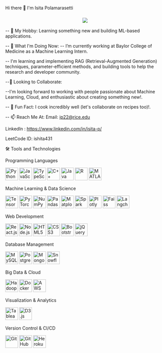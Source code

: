 Hi there 👋
I'm Isita Polamarasetti

<h3 align="center"> <a href="https://github.com/DenverCoder1/readme-typing-svg"> <img src="https://readme-typing-svg.herokuapp.com/?lines=3%2B%20years%20of%20Python%20experience;Data%20Science%20Enthusiast;Software%20Developer;Machine%20Learning%20Engineer;Passionate%20Collaborator&font=Roboto%20Code&center=true&width=440&height=45&color=00FFFF&vCenter=true&size=22"> </a> </h3>
-- 🌟 My Hobby: Learning something new and building ML-based applications.

-- 🔭 What I'm Doing Now:
-- I’m currently working at Baylor College of Medicine as a Machine Learning Intern.

-- I'm learning and implementing RAG (Retrieval-Augmented Generation) techniques, parameter-efficient methods, and building tools to help the research and developer community.

--🤝 Looking to Collaborate:

--I'm looking forward to working with people passionate about Machine Learning, Cloud, and enthusiastic about creating something new!.

-- 🍳 Fun Fact: I cook incredibly well (let's collaborate on recipes too)!.

-- 📫 Reach Me At: Email: ip22@rice.edu

LinkedIn : https://www.linkedin.com/in/isita-p/

LeetCode ID: ishita431

🛠 Tools and Technologies

Programming Languages
<p align="left"> <img src="https://cdn.jsdelivr.net/gh/devicons/devicon/icons/python/python-original.svg" alt="Python" width="40" height="40"/> <img src="https://cdn.jsdelivr.net/gh/devicons/devicon/icons/javascript/javascript-original.svg" alt="JavaScript" width="40" height="40"/> <img src="https://cdn.jsdelivr.net/gh/devicons/devicon/icons/typescript/typescript-original.svg" alt="TypeScript" width="40" height="40"/> <img src="https://cdn.jsdelivr.net/gh/devicons/devicon/icons/cplusplus/cplusplus-original.svg" alt="C++" width="40" height="40"/> <img src="https://cdn.jsdelivr.net/gh/devicons/devicon/icons/java/java-original.svg" alt="Java" width="40" height="40"/> <img src="https://cdn.jsdelivr.net/gh/devicons/devicon/icons/r/r-original.svg" alt="R" width="40" height="40"/> <img src="https://cdn.jsdelivr.net/gh/devicons/devicon/icons/matlab/matlab-original.svg" alt="MATLAB" width="40" height="40"/> </p>

Machine Learning & Data Science
<p align="left"> <img src="https://cdn.jsdelivr.net/gh/devicons/devicon/icons/tensorflow/tensorflow-original.svg" alt="TensorFlow" width="40" height="40"/> <img src="https://cdn.jsdelivr.net/gh/devicons/devicon/icons/pytorch/pytorch-original.svg" alt="PyTorch" width="40" height="40"/> <img src="https://cdn.jsdelivr.net/gh/devicons/devicon/icons/numpy/numpy-original.svg" alt="NumPy" width="40" height="40"/> <img src="https://cdn.jsdelivr.net/gh/devicons/devicon/icons/pandas/pandas-original.svg" alt="Pandas" width="40" height="40"/> <img src="https://cdn.jsdelivr.net/gh/devicons/devicon/icons/matplotlib/matplotlib-original.svg" alt="Matplotlib" width="40" height="40"/>
<img src="https://cdn.jsdelivr.net/gh/devicons/devicon@latest/icons/apachespark/apachespark-original-wordmark.svg" alt="Spark" width="40" height="40"/>
<img src="https://cdn.jsdelivr.net/gh/devicons/devicon@latest/icons/plotly/plotly-original.svg" alt="Plotly" width="40" height="40"/>
<img src="https://encrypted-tbn0.gstatic.com/images?q=tbn:ANd9GcQ3ikA5IEkytlY4hHF97o6w5QZ1zIDFU87DZw&s" alt="Faiss" width="40" height="40"/>
<img src="https://www.google.com/url?sa=i&url=https%3A%2F%2Flobehub.com%2Ficons%2Flangchain&psig=AOvVaw35fGRENbLGUbIJaGZzZDRF&ust=1737793271327000&source=images&cd=vfe&opi=89978449&ved=0CBQQjRxqFwoTCIDU3Mr2jYsDFQAAAAAdAAAAABAE" alt="Langchain" width="40" height="40"/> </p>

Web Development
<p align="left"> <img src="https://cdn.jsdelivr.net/gh/devicons/devicon/icons/react/react-original-wordmark.svg" alt="React.js" width="40" height="40"/> <img src="https://cdn.jsdelivr.net/gh/devicons/devicon/icons/nodejs/nodejs-original-wordmark.svg" alt="Node.js" width="40" height="40"/> <img src="https://cdn.jsdelivr.net/gh/devicons/devicon/icons/html5/html5-original-wordmark.svg" alt="HTML5" width="40" height="40"/> <img src="https://cdn.jsdelivr.net/gh/devicons/devicon/icons/css3/css3-original-wordmark.svg" alt="CSS3" width="40" height="40"/> <img src="https://cdn.jsdelivr.net/gh/devicons/devicon/icons/bootstrap/bootstrap-original.svg" alt="Bootstrap" width="40" height="40"/> <img src="https://cdn.jsdelivr.net/gh/devicons/devicon/icons/jquery/jquery-original-wordmark.svg" alt="jQuery" width="40" height="40"/> </p>

Database Management
<p align="left"> <img src="https://cdn.jsdelivr.net/gh/devicons/devicon/icons/mysql/mysql-original-wordmark.svg" alt="MySQL" width="40" height="40"/> <img src="https://cdn.jsdelivr.net/gh/devicons/devicon/icons/postgresql/postgresql-original-wordmark.svg" alt="PostgreSQL" width="40" height="40"/> <img src="https://cdn.jsdelivr.net/gh/devicons/devicon/icons/mongodb/mongodb-original-wordmark.svg" alt="MongoDB" width="40" height="40"/> <img src="https://www.google.com/url?sa=i&url=https%3A%2F%2Flogos-world.net%2Fsnowflake-logo%2F&psig=AOvVaw1-w4CWr33h1GIHmGJGvlKe&ust=1737793403091000&source=images&cd=vfe&opi=89978449&ved=0CBQQjRxqFwoTCKDZhIb3jYsDFQAAAAAdAAAAABAE" alt="Snowflake" width="40" height="40"/> </p>

Big Data & Cloud
<p align="left"> <img src="https://cdn.jsdelivr.net/gh/devicons/devicon/icons/hadoop/hadoop-original.svg" alt="Hadoop" width="40" height="40"/> <img src="https://cdn.jsdelivr.net/gh/devicons/devicon/icons/docker/docker-original-wordmark.svg" alt="Docker" width="40" height="40"/> <img src="https://cdn.jsdelivr.net/gh/devicons/devicon/icons/amazonwebservices/amazonwebservices-original-wordmark.svg" alt="AWS" width="40" height="40"/> </p>

Visualization & Analytics
<p align="left"> <img src="https://www.google.com/imgres?q=tableau%20logo&imgurl=https%3A%2F%2Flogos-world.net%2Fwp-content%2Fuploads%2F2021%2F10%2FTableau-Logo.png&imgrefurl=https%3A%2F%2Flogos-world.net%2Ftableau-logo%2F&docid=7f2db5iTsx1aHM&tbnid=nteZQ538iDMTWM&vet=12ahUKEwjg_tyr942LAxVF4skDHcC6KbAQM3oECBsQAA..i&w=3840&h=2160&hcb=2&ved=2ahUKEwjg_tyr942LAxVF4skDHcC6KbAQM3oECBsQAA" alt="Tableau" width="40" height="40"/> <img src="https://cdn.jsdelivr.net/gh/devicons/devicon/icons/d3js/d3js-original.svg" alt="D3.js" width="40" height="40"/> </p>

Version Control & CI/CD
<p align="left"> <img src="https://cdn.jsdelivr.net/gh/devicons/devicon/icons/git/git-original.svg" alt="Git" width="40" height="40"/> <img src="https://cdn.jsdelivr.net/gh/devicons/devicon/icons/github/github-original-wordmark.svg" alt="GitHub" width="40" height="40"/> <img src="https://cdn.jsdelivr.net/gh/devicons/devicon/icons/heroku/heroku-original.svg" alt="Heroku" width="40" height="40"/> </p>
